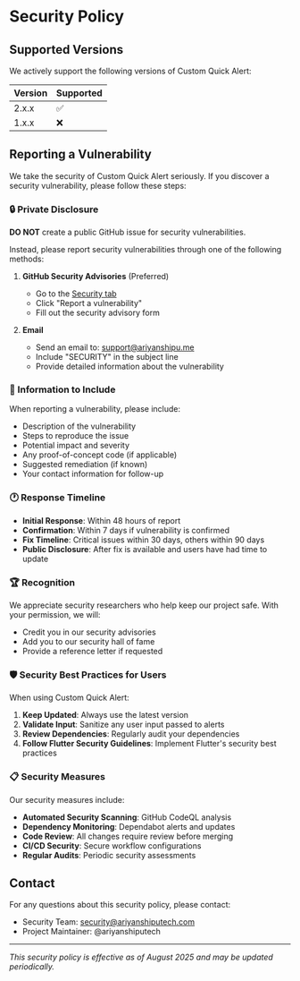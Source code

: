 # Security Policy

## Supported Versions

We actively support the following versions of Custom Quick Alert:

| Version | Supported          |
| ------- | ------------------ |
| 2.x.x   | :white_check_mark: |
| 1.x.x   | :x:                |

## Reporting a Vulnerability

We take the security of Custom Quick Alert seriously. If you discover a security vulnerability, please follow these steps:

### 🔒 Private Disclosure

**DO NOT** create a public GitHub issue for security vulnerabilities.

Instead, please report security vulnerabilities through one of the following methods:

1. **GitHub Security Advisories** (Preferred)
   - Go to the [Security tab](https://github.com/ariyanshiputech/custom_quick_alert/security)
   - Click "Report a vulnerability"
   - Fill out the security advisory form

2. **Email**
   - Send an email to: support@ariyanshipu.me
   - Include "SECURITY" in the subject line
   - Provide detailed information about the vulnerability

### 📝 Information to Include

When reporting a vulnerability, please include:

- Description of the vulnerability
- Steps to reproduce the issue
- Potential impact and severity
- Any proof-of-concept code (if applicable)
- Suggested remediation (if known)
- Your contact information for follow-up

### 🕐 Response Timeline

- **Initial Response**: Within 48 hours of report
- **Confirmation**: Within 7 days if vulnerability is confirmed
- **Fix Timeline**: Critical issues within 30 days, others within 90 days
- **Public Disclosure**: After fix is available and users have had time to update

### 🏆 Recognition

We appreciate security researchers who help keep our project safe. With your permission, we will:

- Credit you in our security advisories
- Add you to our security hall of fame
- Provide a reference letter if requested

### 🛡️ Security Best Practices for Users

When using Custom Quick Alert:

1. **Keep Updated**: Always use the latest version
2. **Validate Input**: Sanitize any user input passed to alerts
3. **Review Dependencies**: Regularly audit your dependencies
4. **Follow Flutter Security Guidelines**: Implement Flutter's security best practices

### 📋 Security Measures

Our security measures include:

- **Automated Security Scanning**: GitHub CodeQL analysis
- **Dependency Monitoring**: Dependabot alerts and updates
- **Code Review**: All changes require review before merging
- **CI/CD Security**: Secure workflow configurations
- **Regular Audits**: Periodic security assessments

## Contact

For any questions about this security policy, please contact:
- Security Team: security@ariyanshiputech.com
- Project Maintainer: @ariyanshiputech

---

*This security policy is effective as of August 2025 and may be updated periodically.*
